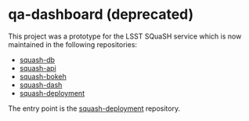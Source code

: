 # qa-dashboard (deprecated)

This project was a prototype for the LSST SQuaSH service which is now maintained in the following repositories:

- [squash-db](https://github.com/lsst-sqre/squash-db)
- [squash-api](https://github.com/lsst-sqre/squash-api)
- [squash-bokeh](https://github.com/lsst-sqre/squash-bokeh)
- [squash-dash](https://github.com/lsst-sqre/squash-dash)
- [squash-deployment](https://github.com/lsst-sqre/squash-deployment)

The entry point is the [squash-deployment](https://github.com/lsst-sqre/squash-deployment) repository.
